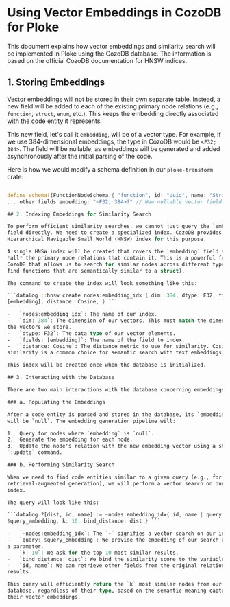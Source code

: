 # Using Vector Embeddings in CozoDB for Ploke

This document explains how vector embeddings and similarity search will be
implemented in Ploke using the CozoDB database. The information is based on the
official CozoDB documentation for HNSW indices.

## 1. Storing Embeddings

Vector embeddings will not be stored in their own separate table. Instead, a
new field will be added to each of the existing primary node relations (e.g.,
`function`, `struct`, `enum`, etc.). This keeps the embedding directly
associated with the code entity it represents.

This new field, let's call it `embedding`, will be of a vector type. For
example, if we use 384-dimensional embeddings, the type in CozoDB would be
`<F32; 384>`. The field will be nullable, as embeddings will be generated and
added asynchronously after the initial parsing of the code.

Here is how we would modify a schema definition in our `ploke-transform` crate:

```rust // crates/ingest/ploke-transform/src/schema/primary_nodes.rs

define_schema!(FunctionNodeSchema { "function", id: "Uuid", name: "String", //
... other fields embedding: "<F32; 384>?" // New nullable vector field }); ```

## 2. Indexing Embeddings for Similarity Search

To perform efficient similarity searches, we cannot just query the `embedding`
field directly. We need to create a specialized index. CozoDB provides the
Hierarchical Navigable Small World (HNSW) index for this purpose.

A single HNSW index will be created that covers the `embedding` field across
*all* the primary node relations that contain it. This is a powerful feature of
CozoDB that allows us to search for similar nodes across different types (e.g.,
find functions that are semantically similar to a struct).

The command to create the index will look something like this:

```datalog ::hnsw create nodes:embedding_idx { dim: 384, dtype: F32, fields:
[embedding], distance: Cosine, } ```

-   `nodes:embedding_idx`: The name of our index.
-   `dim: 384`: The dimension of our vectors. This must match the dimension of
the vectors we store.
-   `dtype: F32`: The data type of our vector elements.
-   `fields: [embedding]`: The name of the field to index.
-   `distance: Cosine`: The distance metric to use for similarity. Cosine
similarity is a common choice for semantic search with text embeddings.

This index will be created once when the database is initialized.

## 3. Interacting with the Database

There are two main interactions with the database concerning embeddings:

### a. Populating the Embeddings

After a code entity is parsed and stored in the database, its `embedding` field
will be `null`. The embedding generation pipeline will:

1.  Query for nodes where `embedding` is `null`.
2.  Generate the embedding for each node.
3.  Update the node's relation with the new embedding vector using a standard
`:update` command.

### b. Performing Similarity Search

When we need to find code entities similar to a given query (e.g., for
retrieval-augmented generation), we will perform a vector search on our HNSW
index.

The query will look like this:

```datalog ?[dist, id, name] := ~nodes:embedding_idx{ id, name | query:
$query_embedding, k: 10, bind_distance: dist } ```

-   `~nodes:embedding_idx`: The `~` signifies a vector search on our index.
-   `query: $query_embedding`: We provide the embedding of our search query as
a parameter.
-   `k: 10`: We ask for the top 10 most similar results.
-   `bind_distance: dist`: We bind the similarity score to the variable `dist`.
-   `id, name`: We can retrieve other fields from the original relations in the
results.

This query will efficiently return the `k` most similar nodes from our entire
database, regardless of their type, based on the semantic meaning captured in
their vector embeddings.
